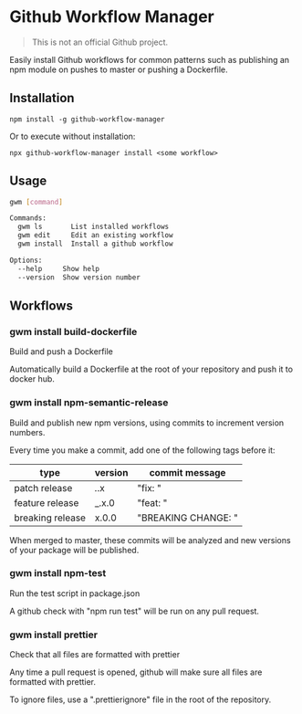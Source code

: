 # Github Workflow Manager

> This is not an official Github project.

Easily install Github workflows for common patterns such as
publishing an npm module on pushes to master or pushing
a Dockerfile.

## Installation

`npm install -g github-workflow-manager`

Or to execute without installation:

`npx github-workflow-manager install <some workflow>`

## Usage

<!-- GENERATED_HELP_OUTPUT_SECTION_START -->
```bash
gwm [command]

Commands:
  gwm ls       List installed workflows
  gwm edit     Edit an existing workflow
  gwm install  Install a github workflow

Options:
  --help     Show help                                                 [boolean]
  --version  Show version number                                       [boolean]
```
<!-- GENERATED_HELP_OUTPUT_SECTION_END -->


<!-- GENERATED_WORKFLOWS_SECTION_START -->
## Workflows

### gwm install build-dockerfile

Build and push a Dockerfile

Automatically build a Dockerfile at the root of your repository and
push it to docker hub.

### gwm install npm-semantic-release

Build and publish new npm versions, using commits to increment version numbers.

Every time you make a commit, add one of the following tags before it:

type             | version | commit message
-----------------|---------|-----------------------------------
patch release    |  _._.x  | "fix: <some message>"
feature release  |  _.x.0  | "feat: <some message>"
breaking release |  x.0.0  | "BREAKING CHANGE: <some message>"

When merged to master, these commits will be analyzed and new versions of
your package will be published.

### gwm install npm-test

Run the test script in package.json

A github check with "npm run test" will be run on any pull request.

### gwm install prettier

Check that all files are formatted with prettier

Any time a pull request is opened, github will make sure all files are formatted with prettier.

To ignore files, use a ".prettierignore" file in the root of the repository.
<!-- GENERATED_WORKFLOWS_SECTION_END -->

